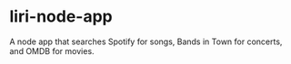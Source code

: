 # liri-node-app
A node app that searches Spotify for songs, Bands in Town for concerts, and OMDB for movies.
